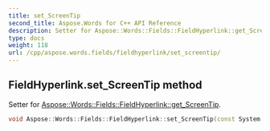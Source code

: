 ```yaml
---
title: set_ScreenTip
second_title: Aspose.Words for C++ API Reference
description: Setter for Aspose::Words::Fields::FieldHyperlink::get_ScreenTip. 
type: docs
weight: 118
url: /cpp/aspose.words.fields/fieldhyperlink/set_screentip/
---
```

## FieldHyperlink.set_ScreenTip method


Setter for [Aspose::Words::Fields::FieldHyperlink::get_ScreenTip](../get_screentip/).

```cpp
void Aspose::Words::Fields::FieldHyperlink::set_ScreenTip(const System::String &value)
```

